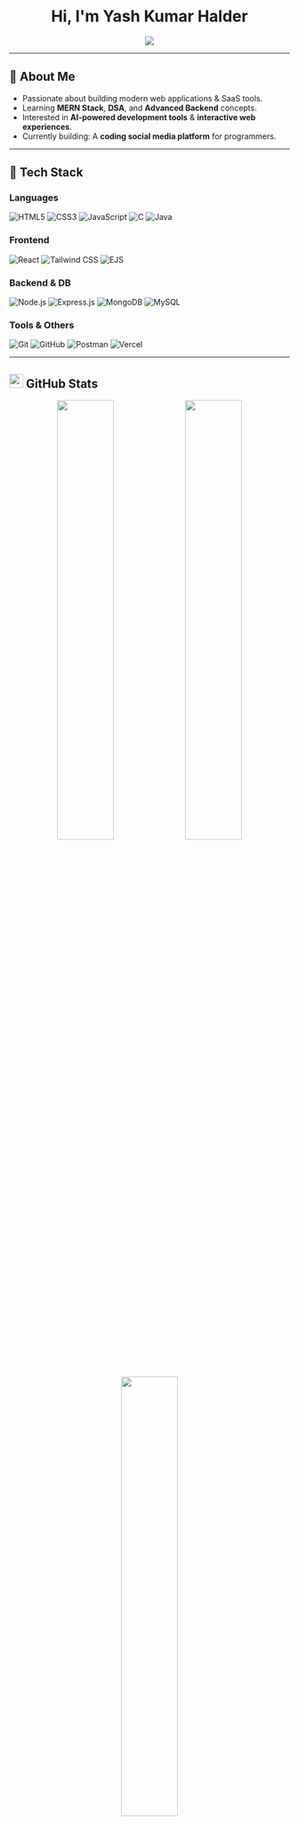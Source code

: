 <h1 align="center">Hi, I'm Yash Kumar Halder</h1>
<p align="center">
  <img src="https://readme-typing-svg.herokuapp.com/?lines=Frontend+Developer;MERN+Stack+Learner;Building+Futuristic+Projects;Open+Source+Enthusiast&center=true&width=500&height=50">
</p>

---

## :rocket: About Me
- Passionate about building modern web applications & SaaS tools.
- Learning **MERN Stack**, **DSA**, and **Advanced Backend** concepts.
- Interested in **AI-powered development tools** & **interactive web experiences**.
- Currently building: A **coding social media platform** for programmers.

---

## :toolbox: Tech Stack

### Languages
![HTML5](https://img.shields.io/badge/HTML5-E34F26?style=flat&logo=html5&logoColor=white)
![CSS3](https://img.shields.io/badge/CSS3-1572B6?style=flat&logo=css3&logoColor=white)
![JavaScript](https://img.shields.io/badge/JavaScript-F7DF1E?style=flat&logo=javascript&logoColor=black)
![C](https://img.shields.io/badge/C-00599C?style=flat&logo=c&logoColor=white)
![Java](https://img.shields.io/badge/Java-007396?style=flat&logo=java&logoColor=white)

### Frontend
![React](https://img.shields.io/badge/React-20232A?style=flat&logo=react&logoColor=61DAFB)
![Tailwind CSS](https://img.shields.io/badge/TailwindCSS-06B6D4?style=flat&logo=tailwind-css&logoColor=white)
![EJS](https://img.shields.io/badge/EJS-101010?style=flat&logo=javascript&logoColor=yellow)

### Backend & DB
![Node.js](https://img.shields.io/badge/Node.js-339933?style=flat&logo=nodedotjs&logoColor=white)
![Express.js](https://img.shields.io/badge/Express.js-000000?style=flat&logo=express&logoColor=white)
![MongoDB](https://img.shields.io/badge/MongoDB-47A248?style=flat&logo=mongodb&logoColor=white)
![MySQL](https://img.shields.io/badge/MySQL-4479A1?style=flat&logo=mysql&logoColor=white)

### Tools & Others
![Git](https://img.shields.io/badge/Git-F05032?style=flat&logo=git&logoColor=white)
![GitHub](https://img.shields.io/badge/GitHub-181717?style=flat&logo=github&logoColor=white)
![Postman](https://img.shields.io/badge/Postman-FF6C37?style=flat&logo=postman&logoColor=white)
![Vercel](https://img.shields.io/badge/Vercel-000000?style=flat&logo=vercel&logoColor=white)

---

## <img src="https://github.githubassets.com/images/modules/logos_page/GitHub-Mark.png" width="25px" /> GitHub Stats

<div align="center">
  <img src="https://github-readme-stats.vercel.app/api?username=Yash-Kumar-Halder&show_icons=true&theme=tokyonight" width="45%" />
  <img src="https://leetcard.jacoblin.cool/Yash_kumar321?theme=dark&font=Kanit" width="45%" />
  <img src="https://github-readme-stats.vercel.app/api/top-langs/?username=Yash-Kumar-Halder&layout=compact&theme=tokyonight" width="45%" />
</div>


<div align="center">
  <img src="https://github-profile-summary-cards.vercel.app/api/cards/profile-details?username=Yash-Kumar-Halder&theme=tokyonight" width="100%" />
</div>
<img src="https://komarev.com/ghpvc/?username=Yash-Kumar-Halder&color=blue&style=flat" alt="Profile Views" />

## :trophy: Achievements
- Completed **DSA 1000 Problems Challenge (In Progress)**.
- Built dynamic **CSS Gradient & Loader Showcase** projects.
- Working on **AI-based Code Review SaaS platform**.
- Active participant in **Hackathons & Open Source** projects.

---

## :speech_balloon: Connect with Me
<p align="center">
  <a href="https://www.linkedin.com/in/your-linkedin/">
    <img src="https://img.shields.io/badge/LinkedIn-0A66C2?style=flat&logo=linkedin&logoColor=white" />
  </a>
  <a href="mailto:your-yashkumarhalder@gmail.com">
    <img src="https://img.shields.io/badge/Gmail-D14836?style=flat&logo=gmail&logoColor=white" />
  </a>
  <a href="https://yashkumarportfolio.vercel.app/">
    <img src="https://img.shields.io/badge/Portfolio-000000?style=flat&logo=About.me&logoColor=white" />
  </a>
</p>

---

<p align="center">
  <img src="https://raw.githubusercontent.com/Yash-Kumar-Halder/Yash-Kumar-Halder/output/github-contribution-grid-snake.svg" />
</p>

---

> *"Code the Future. Create what you wish existed."*  
> *— Yash Kumar Halder*
